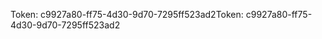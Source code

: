 <span data-ttu-id="2e35b-101">Token: c9927a80-ff75-4d30-9d70-7295ff523ad2</span><span class="sxs-lookup"><span data-stu-id="2e35b-101">Token: c9927a80-ff75-4d30-9d70-7295ff523ad2</span></span>